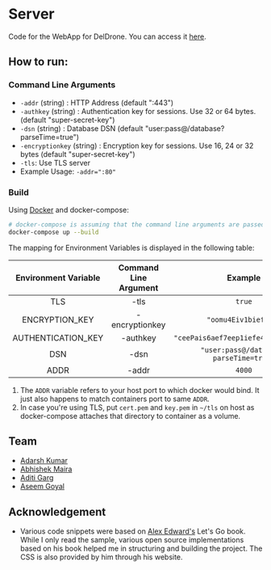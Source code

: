 # Server
Code for the WebApp for DelDrone. You can access it [here](https://deldrone.iamadarshk.com).

## How to run:

### Command Line Arguments
- `-addr` (string) : HTTP Address (default ":443")
- `-authkey` (string) : Authentication key for sessions. Use 32 or 64 bytes. (default "super-secret-key")
- `-dsn` (string) : Database DSN (default "user:pass@/database?parseTime=true")
- `-encryptionkey` (string) : Encryption key for sessions. Use 16, 24 or 32 bytes (default "super-secret-key")
- `-tls`: Use TLS server
- Example Usage: `-addr=":80"`

### Build
Using [Docker](https://docker.com) and docker-compose:
``` bash
# docker-compose is assuming that the command line arguments are passed as environment variables
docker-compose up --build
```
The mapping for Environment Variables is displayed in the following table:

| Environment Variable | Command Line Argument | Example |
| :---: | :---: | :---: |
| TLS | -tls | `true` |
| ENCRYPTION_KEY | -encryptionkey | `"oomu4Eiv1biefoij"` |
| AUTHENTICATION_KEY | -authkey | `"ceePais6aef7eep1iefe4pah5Pahshee"` |
| DSN | -dsn | `"user:pass@/database?parseTime=true"` |
| ADDR | -addr | `4000` |

1. The `ADDR` variable refers to your host port to which docker would bind. It just also happens to match containers port to same `ADDR`.
2. In case you're using TLS, put `cert.pem` and `key.pem` in `~/tls` on host as docker-compose attaches that directory to container as a volume.

## Team
- [Adarsh Kumar](https://github.com/iamadarshk)
- [Abhishek Maira](https://github.com/AbhishekMaira10)
- [Aditi Garg](https://github.com/aditi-08)
- [Aseem Goyal](https://github.com/aseemgoyal200)

## Acknowledgement
- Various code snippets were based on [Alex Edward's](https://www.alexedwards.net) Let's Go book. While I only read the sample, various open source implementations based on
his book helped me in structuring and building the project. The CSS is also provided by him through his website.
